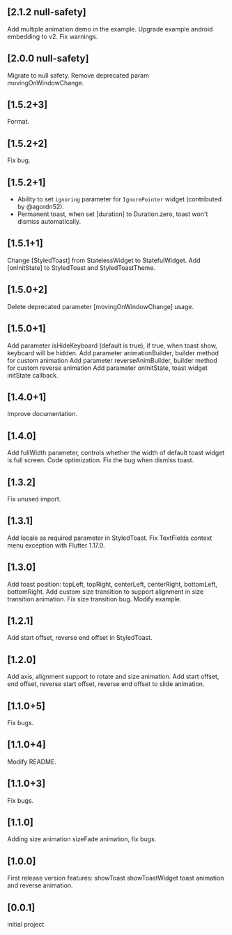 ## [2.1.2 null-safety]
Add multiple animation demo in the example.
Upgrade example android embedding to v2.
Fix warnings.


## [2.0.0 null-safety]
Migrate to null safety.
Remove deprecated param movingOnWindowChange.


## [1.5.2+3]
Format.


## [1.5.2+2]
Fix bug.


## [1.5.2+1]
* Ability to set `ignoring` parameter for `IgnorePointer` widget (contributed by @agordn52).
* Permanent toast, when set [duration] to Duration.zero, toast won't dismiss automatically.


## [1.5.1+1]
Change [StyledToast] from StatelessWidget to StatefulWidget.
Add [onInitState] to StyledToast and StyledToastTheme.


## [1.5.0+2]
Delete deprecated parameter [movingOnWindowChange] usage.


## [1.5.0+1]
Add parameter isHideKeyboard (default is true), if true, when toast show, keyboard will be hidden.
Add parameter animationBuilder, builder method for custom animation
Add parameter reverseAnimBuilder, builder method for custom reverse animation
Add parameter onInitState, toast widget initState callback.


## [1.4.0+1]
Improve documentation.


## [1.4.0]
Add fullWidth parameter, controls whether the width of default toast widget is full screen.
Code optimization. 
Fix the bug when dismiss toast.


## [1.3.2]
Fix unused import.


## [1.3.1]
Add locale as required parameter in StyledToast.
Fix TextFields context menu exception with Flutter 1.17.0.


## [1.3.0]
Add toast position: topLeft, topRight, centerLeft, centerRight, bottomLeft, bottomRight.
Add custom size transition to support alignment in size transition animation. Fix size transition bug. Modify example.


## [1.2.1]

Add start offset, reverse end offset in StyledToast.


## [1.2.0]

Add axis, alignment support to rotate and size animation.
Add start offset, end offset, reverse start offset, reverse end offset to slide animation.


## [1.1.0+5]

Fix bugs.


## [1.1.0+4]

Modify README.


## [1.1.0+3]

Fix bugs.


## [1.1.0]

Adding size animation sizeFade animation, fix bugs.


## [1.0.0]

First release version
features: showToast showToastWidget toast animation and reverse animation.


## [0.0.1]

initial project

